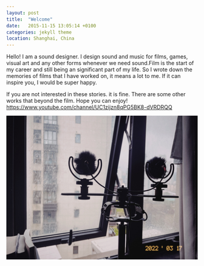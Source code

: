 ```yaml
---
layout: post
title:  "Welcome"
date:   2015-11-15 13:05:14 +0100
categories: jekyll theme
location: Shanghai, China
---
```


Hello! I am a sound designer. I design sound and music for films, games, visual art and any other forms whenever we need sound.Film is the start of my career and still being an significant part of my life. So I wrote down the memories of films that I have worked on, it means a lot to me. If it can inspire you, I would be super happy.

If you are not interested in these stories. it is fine. There are some other works that beyond the film. Hope you can enjoy!
https://www.youtube.com/channel/UC1zijzn8qPG5BK8-dVRDRQQ


<div class="post-image">
    <img src="/img/welcome.jpg" alt="A full-size image example" />
    <!-- <p class="post-image-caption">Here we demonstrate a caption. This'll adapt to any length of text.</p> -->
</div>
